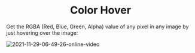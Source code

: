<H1 align="center">
    Color Hover
</H1>

Get the RGBA (Red, Blue, Green, Alpha) value of any pixel in any image by just hovering over the image:


![2021-11-29-06-49-26-online-video](https://user-images.githubusercontent.com/68968629/143863898-559a9ed6-744a-4826-a9dd-74e9bbaef7a4.gif)



